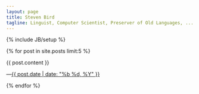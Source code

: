```yaml
---
layout: page
title: Steven Bird
tagline: Linguist, Computer Scientist, Preserver of Old Languages, ...
---
```

{% include JB/setup %}

{% for post in site.posts limit:5 %}
  <div class="post">
  {{ post.content }}
  <p class="signoff">
    &mdash;<a href="{{ post.url }}">{{ post.date | date: "%b %d, %Y" }}</a>
  </p>
  </div>
{% endfor %}


